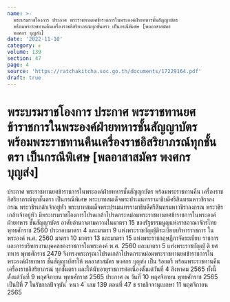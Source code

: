 ```yaml
---
name: >-
  พระบรมราชโองการ ประกาศ พระราชทานยศข้าราชการในพระองค์ฝ่ายทหารชั้นสัญญาบัตร
  พร้อมพระราชทานคืนเครื่องราชอิสริยาภรณ์ทุกชั้นตรา เป็นกรณีพิเศษ [พลอาสาสมัคร
  พงศกร บุญส่ง]
date: '2022-11-10'
category: ข
volume: 139
section: 47
page: 4
source: 'https://ratchakitcha.soc.go.th/documents/17229164.pdf'
draft: true
---
```


# พระบรมราชโองการ ประกาศ พระราชทานยศข้าราชการในพระองค์ฝ่ายทหารชั้นสัญญาบัตร พร้อมพระราชทานคืนเครื่องราชอิสริยาภรณ์ทุกชั้นตรา เป็นกรณีพิเศษ [พลอาสาสมัคร พงศกร บุญส่ง]

ประกาศ พระราชทานยศข้าราชการในพระองค์ฝ่ายทหารชั้นสัญญาบัตร พร้อมพระราชทานคืน เครื่องราชอิสริยาภรณ์ทุกชั้นตรา เป็นกรณีพิเศษ พระบาทสมเด็จพระปรเมนทรรามาธิบดีศรีสินทรมหาวชิราลงกรณ พระวชิรเกล้าเจ้าอยู่หัว พระบาทสมเด็จพระปรเมนทรรามาธิบดีศรีสินทรมหาวชิราลงกรณ พระวชิรเกล้าเจ้าอยู่หัว มีพระบรมราชโองการโปรดเกล้าโปรดกระหม่อมพระราชทานยศข้าราชการในพระองค์ฝ่ายทหาร ชั้นสัญญาบัตร อาศัยอำนาจตามความในมาตรา 15 ของรัฐธรรมนูญแห่งราชอาณาจักรไทย พุทธศักราช 2560 ประกอบมาตรา 4 และมาตรา 9 แห่งพระราชบัญญัติระเบียบบริหารราชการ ในพระองค์ พ.ศ. 2560 มาตรา 10 มาตรา 13 และมาตรา 15 แห่งพระราชกฤษฎีกาจัดระเบียบ ราชการและการบริหารงานบุคคลของราชการในพระองค์ พ.ศ. 2560 และมาตรา 5 แห่งพระราชบัญญั ติ ยศทหาร พุทธศักราช 2479 จึงทรงพระกรุณาโปรดเกล้าโปรดกระหม่อมพระราชทานยศข้าราชการในพระองค์ฝ่ายทหาร ชั้นสัญญาบัตรให้ พลอาสาสมัคร พงศกร บุญส่ง เป็น ร้อยตรี พร้อมพระราชทานคืนเครื่องราชอิสริยาภรณ์ ทุกชั้นตรา และให้นับอายุราชการต่อเนื่องตั้งแต่วันที่ 4 สิงหาคม 2565 ทั้งนี้ ตั้งแต่วันที่ 9 พฤศจิกายน พุทธศักราช 2565 ประกาศ ณ วันที่ 10 พฤศจิกายน พุทธศักราช 2565 เป็นปีที่ 7 ในรัชกาลปัจจุบัน ้ หนา 4 ่ เลม 139 ตอนที่ 47 ข ราชกิจจานุเบกษา 11 พฤศจิกายน 2565
